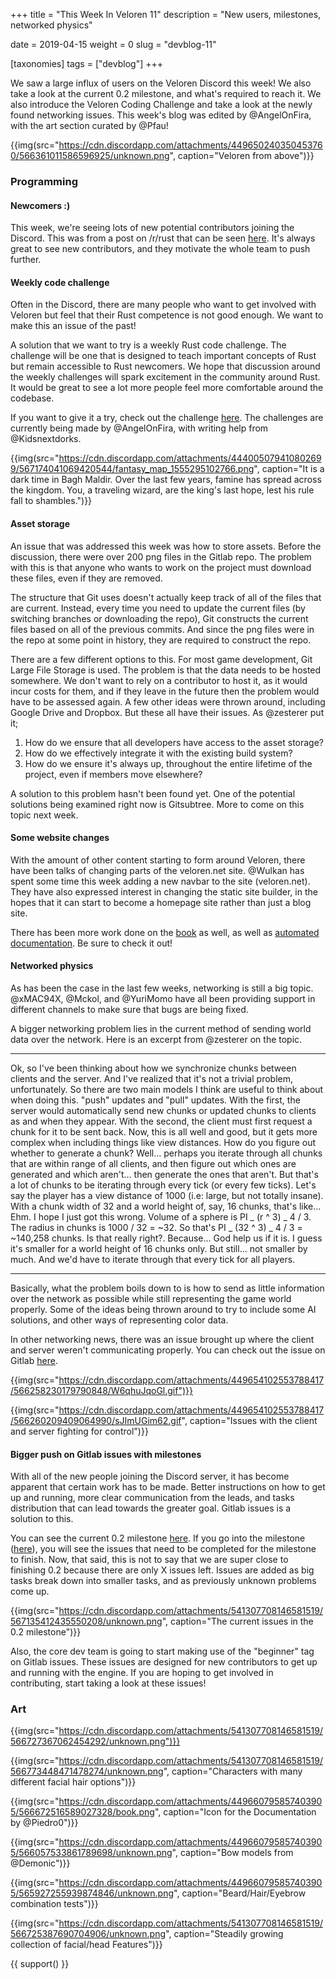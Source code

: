 +++
title = "This Week In Veloren 11"
description = "New users, milestones, networked physics"

date = 2019-04-15
weight = 0
slug = "devblog-11"

[taxonomies]
tags = ["devblog"]
+++

We saw a large influx of users on the Veloren Discord this week! We also take a look at the current 0.2 milestone, and what's required to reach it. We also introduce the Veloren Coding Challenge and take a look at the newly found networking issues. This week's blog was edited by @AngelOnFira, with the art section curated by @Pfau!

{{img(src="https://cdn.discordapp.com/attachments/449650240350453760/566361011586596925/unknown.png", caption="Veloren from above")}}

### Programming

#### Newcomers :)

This week, we're seeing lots of new potential contributors joining the Discord. This was from a post on /r/rust that can be seen [here](https://www.reddit.com/r/rust/comments/bb7a6d/veloren_the_opensource_voxel_mmorpg_is_looking/). It's always great to see new contributors, and they motivate the whole team to push further.

#### Weekly code challenge

Often in the Discord, there are many people who want to get involved with Veloren but feel that their Rust competence is not good enough. We want to make this an issue of the past!

A solution that we want to try is a weekly Rust code challenge. The challenge will be one that is designed to teach important concepts of Rust but remain accessible to Rust newcomers. We hope that discussion around the weekly challenges will spark excitement in the community around Rust. It would be great to see a lot more people feel more comfortable around the codebase.

If you want to give it a try, check out the challenge [here](https://gitlab.com/veloren/veloren-coding-challenges/tree/master/coding_challenge_1). The challenges are currently being made by @AngelOnFira, with writing help from @Kidsnextdorks.

{{img(src="https://cdn.discordapp.com/attachments/444005079410802699/567174041069420544/fantasy_map_1555295102766.png", caption="It is a dark time in Bagh Maldir. Over the last few years, famine has spread across the kingdom. You, a traveling wizard, are the king's last hope, lest his rule fall to shambles.")}}

#### Asset storage

An issue that was addressed this week was how to store assets. Before the discussion, there were over 200 png files in the Gitlab repo. The problem with this is that anyone who wants to work on the project must download these files, even if they are removed.

The structure that Git uses doesn't actually keep track of all of the files that are current. Instead, every time you need to update the current files (by switching branches or downloading the repo), Git constructs the current files based on all of the previous commits. And since the png files were in the repo at some point in history, they are required to construct the repo.

There are a few different options to this. For most game development, Git Large File Storage is used. The problem is that the data needs to be hosted somewhere. We don't want to rely on a contributor to host it, as it would incur costs for them, and if they leave in the future then the problem would have to be assessed again. A few other ideas were thrown around, including Google Drive and Dropbox. But these all have their issues. As @zesterer put it;

1. How do we ensure that all developers have access to the asset storage?
2. How do we effectively integrate it with the existing build system?
3. How do we ensure it's always up, throughout the entire lifetime of the project, even if members move elsewhere?

A solution to this problem hasn't been found yet. One of the potential solutions being examined right now is Gitsubtree. More to come on this topic next week.

#### Some website changes

With the amount of other content starting to form around Veloren, there have been talks of changing parts of the veloren.net site. @Wulkan has spent some time this week adding a new navbar to the site (veloren.net). They have also expressed interest in changing the static site builder, in the hopes that it can start to become a homepage site rather than just a blog site.

There has been more work done on the [book](https://book.veloren.net/) as well, as well as [automated documentation](https://docs.veloren.net/veloren_voxygen/index.html). Be sure to check it out!

#### Networked physics

As has been the case in the last few weeks, networking is still a big topic. @xMAC94X, @Mckol, and @YuriMomo have all been providing support in different channels to make sure that bugs are being fixed.

A bigger networking problem lies in the current method of sending world data over the network. Here is an excerpt from @zesterer on the topic.

<hr>

Ok, so I've been thinking about how we synchronize chunks between clients and the server. And I've realized that it's not a trivial problem, unfortunately. So there are two main models I think are useful to think about when doing this. "push" updates and "pull" updates. With the first, the server would automatically send new chunks or updated chunks to clients as and when they appear. With the second, the client must first request a chunk for it to be sent back. Now, this is all well and good, but it gets more complex when including things like view distances. How do you figure out whether to generate a chunk? Well... perhaps you iterate through all chunks that are within range of all clients, and then figure out which ones are generated and which aren't... then generate the ones that aren't. But that's a lot of chunks to be iterating through every tick (or every few ticks). Let's say the player has a view distance of 1000 (i.e: large, but not totally insane). With a chunk width of 32 and a world height of, say, 16 chunks, that's like... Ehm. I hope I just got this wrong. Volume of a sphere is PI _ (r ^ 3) _ 4 / 3. The radius in chunks is 1000 / 32 = ~32. So that's PI _ (32 ^ 3) _ 4 / 3 = ~140,258 chunks. Is that really right?. Because... God help us if it is. I guess it's smaller for a world height of 16 chunks only. But still... not smaller by much. And we'd have to iterate through that every tick for all players.

<hr>

Basically, what the problem boils down to is how to send as little information over the network as possible while still representing the game world properly. Some of the ideas being thrown around to try to include some AI solutions, and other ways of representing color data.

In other networking news, there was an issue brought up where the client and server weren't communicating properly. You can check out the issue on Gitlab [here](https://gitlab.com/veloren/veloren/issues/13).

{{img(src="https://cdn.discordapp.com/attachments/449654102553788417/566258230179790848/W6qhuJqoGl.gif")}}

{{img(src="https://cdn.discordapp.com/attachments/449654102553788417/566260209409064990/sJImUGim62.gif", caption="Issues with the client and server fighting for control")}}

#### Bigger push on Gitlab issues with milestones

With all of the new people joining the Discord server, it has become apparent that certain work has to be made. Better instructions on how to get up and running, more clear communication from the leads, and tasks distribution that can lead towards the greater goal. Gitlab issues is a solution to this.

You can see the current 0.2 milestone [here](https://gitlab.com/veloren/veloren/milestones). If you go into the milestone ([here](https://gitlab.com/veloren/veloren/milestones/1)), you will see the issues that need to be completed for the milestone to finish. Now, that said, this is not to say that we are super close to finishing 0.2 because there are only X issues left. Issues are added as big tasks break down into smaller tasks, and as previously unknown problems come up.

{{img(src="https://cdn.discordapp.com/attachments/541307708146581519/567135412435550208/unknown.png", caption="The current issues in the 0.2 milestone")}}

Also, the core dev team is going to start making use of the "beginner" tag on Gitlab issues. These issues are designed for new contributors to get up and running with the engine. If you are hoping to get involved in contributing, start taking a look at these issues!

### Art

{{img(src="https://cdn.discordapp.com/attachments/541307708146581519/566727367062454292/unknown.png")}}

{{img(src="https://cdn.discordapp.com/attachments/541307708146581519/566773448471478274/unknown.png", caption="Characters with many different facial hair options")}}

{{img(src="https://cdn.discordapp.com/attachments/449660795857403905/566672516589027328/book.png", caption="Icon for the Documentation by @Piedro0")}}

{{img(src="https://cdn.discordapp.com/attachments/449660795857403905/566057533861789698/unknown.png", caption="Bow models from @Demonic")}}

{{img(src="https://cdn.discordapp.com/attachments/449660795857403905/565927255939874846/unknown.png", caption="Beard/Hair/Eyebrow combination tests")}}

{{img(src="https://cdn.discordapp.com/attachments/541307708146581519/566725387690704906/unknown.png", caption="Steadily growing collection of facial/head Features")}}

{{ support() }}
